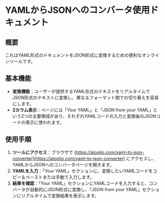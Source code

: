 
# YAMLからJSONへのコンバータ使用ドキュメント

## 概要

これはYAML形式のドキュメントをJSON形式に変換するための便利なオンラインツールです。

## 基本機能

- **変換機能**：ユーザーが提供するYAML形式のテキストをリアルタイムでJSON形式のテキストに変換し、異なるフォーマット間での切り替えを容易にします。
- **2カラム表示**：ページには「Your YAML」と「JSON from your YAML」という2つの主要領域があり、それぞれYAMLコードの入力と変換後のJSONコードの表示に使われます。

## 使用手順

1. **ツールにアクセス**：ブラウザで [https://atoolio.com/yaml-to-json-converter](https://atoolio.com/yaml-to-json-converter) にアクセスし、YAMLからJSONへのコンバータページを開きます。
2. **YAMLを入力**：「Your YAML」セクションに、変換したいYAMLコードをコピー＆ペーストまたは手動で入力します。
3. **結果を確認**：「Your YAML」セクションにYAMLコードを入力すると、コンバータが自動的にJSON形式に変換し、「JSON from your YAML」セクションにリアルタイムで変換結果を表示します。